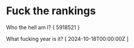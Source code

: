 # Fuck the rankings

Who the hell am I?
{ 5918521 }

What fucking year is it?
[ 2024-10-18T00:00:00Z ]
